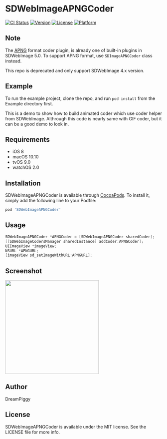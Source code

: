 # SDWebImageAPNGCoder

[![CI Status](http://img.shields.io/travis/SDWebImage/SDWebImageAPNGCoder.svg?style=flat)](https://travis-ci.org/SDWebImage/SDWebImageAPNGCoder)
[![Version](https://img.shields.io/cocoapods/v/SDWebImageAPNGCoder.svg?style=flat)](http://cocoapods.org/pods/SDWebImageAPNGCoder)
[![License](https://img.shields.io/cocoapods/l/SDWebImageAPNGCoder.svg?style=flat)](http://cocoapods.org/pods/SDWebImageAPNGCoder)
[![Platform](https://img.shields.io/cocoapods/p/SDWebImageAPNGCoder.svg?style=flat)](http://cocoapods.org/pods/SDWebImageAPNGCoder)

## Note

The [APNG](https://en.wikipedia.org/wiki/APNG) format coder plugin, is already one of built-in plugins in SDWebImage 5.0. To support APNG format, use `SDImageAPNGCoder` class instead.

This repo is deprecated and only support SDWebImage 4.x version.

## Example

To run the example project, clone the repo, and run `pod install` from the Example directory first.

This is a demo to show how to build animated coder which use coder helper from SDWebImage. Althrough this code is nearly same with GIF coder, but it can be a good demo to look in.

## Requirements

+ iOS 8
+ macOS 10.10
+ tvOS 9.0
+ watchOS 2.0

## Installation

SDWebImageAPNGCoder is available through [CocoaPods](http://cocoapods.org). To install
it, simply add the following line to your Podfile:

```ruby
pod 'SDWebImageAPNGCoder'
```

## Usage

```objective-c
SDWebImageAPNGCoder *APNGCoder = [SDWebImageAPNGCoder sharedCoder];
[[SDWebImageCodersManager sharedInstance] addCoder:APNGCoder];
UIImageView *imageView;
NSURL *APNGURL;
[imageView sd_setImageWithURL:APNGURL];
```

## Screenshot

<img src="https://raw.githubusercontent.com/SDWebImage/SDWebImageAPNGCoder/master/Example/Screenshot/APNGDemo.png" width="300" />

## Author

DreamPiggy

## License

SDWebImageAPNGCoder is available under the MIT license. See the LICENSE file for more info.


